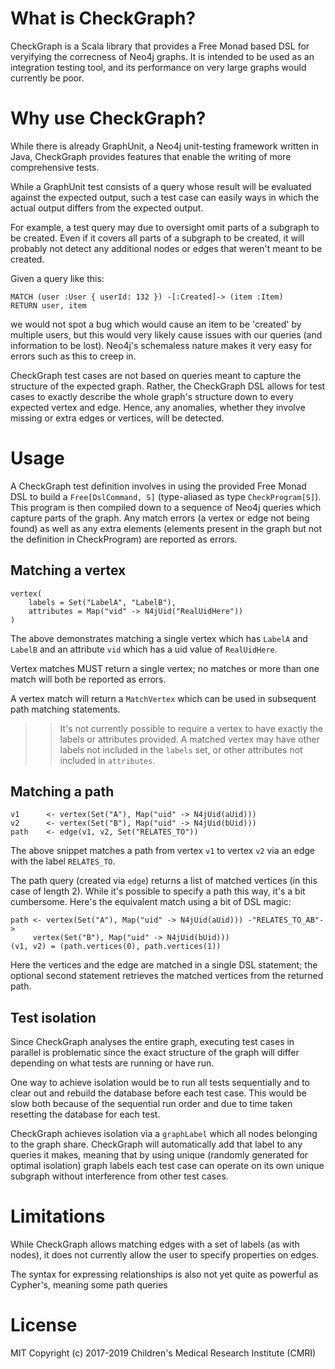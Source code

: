 # What is CheckGraph? 
CheckGraph is a Scala library that provides a Free Monad based DSL for veryifying the correcness of Neo4j graphs. It is intended to be used as an integration testing tool, and its performance on very large graphs would currently be poor.

# Why use CheckGraph? 
While there is already GraphUnit, a Neo4j unit-testing framework written in Java, CheckGraph provides features that enable the writing of more comprehensive tests.

While a GraphUnit test consists of a query whose result will be evaluated against the expected output, such a test case can easily ways in which the actual output differs from the expected output.

For example, a test query may due to oversight omit parts of a subgraph to be created. Even if it covers all parts of a subgraph to be created, it will probably not detect any additional nodes or edges that weren't meant to be created.

Given a query like this:
```
MATCH (user :User { userId: 132 }) -[:Created]-> (item :Item)
RETURN user, item
```
we would not spot a bug which would cause an item to be 'created' by multiple users, but this would very likely cause issues with our queries (and information to be lost).
Neo4j's schemaless nature makes it very easy for errors such as this to creep in.

CheckGraph test cases are not based on queries meant to capture the structure of the expected graph. Rather, the CheckGraph DSL allows for test cases to exactly describe the whole graph's structure down to every expected vertex and edge. Hence, any anomalies, whether they involve missing or extra edges or vertices, will be detected. 

# Usage
A CheckGraph test definition involves in using the provided Free Monad DSL to build a `Free[DslCommand, S]` (type-aliased as type `CheckProgram[S]`). This program is then compiled down to a sequence of Neo4j queries which capture parts of the graph. Any match errors (a vertex or edge not being found) as well as any extra elements (elements present in the graph but not the definition in CheckProgram) are reported as errors.

## Matching a vertex
```
vertex(
    labels = Set("LabelA", "LabelB"), 
    attributes = Map("vid" -> N4jUid("RealUidHere"))
)
```

The above demonstrates matching a single vertex which has `LabelA` and `LabelB` and an attribute `vid` which has a uid value of `RealUidHere`. 

Vertex matches MUST return a single vertex; no matches or more than one match will both be reported as errors.

A vertex match will return a `MatchVertex` which can be used in subsequent path matching statements.

>> It's not currently possible to require a vertex to have exactly the labels or attributes provided. A matched vertex may have other labels not included in the `labels` set, or other attributes not included in `attributes`.

## Matching a path
```
v1      <- vertex(Set("A"), Map("uid" -> N4jUid(aUid)))
v2      <- vertex(Set("B"), Map("uid" -> N4jUid(bUid)))
path    <- edge(v1, v2, Set("RELATES_TO"))
```

The above snippet matches a path from vertex `v1` to vertex `v2` via an edge with the label `RELATES_TO`.

The path query (created via `edge`) returns a list of matched vertices (in this case of length 2). While it's possible to specify a path this way, it's a bit cumbersome. Here's the equivalent match using a bit of DSL magic:

```
path <- vertex(Set("A"), Map("uid" -> N4jUid(aUid))) -"RELATES_TO_AB"->
     vertex(Set("B"), Map("uid" -> N4jUid(bUid)))
(v1, v2) = (path.vertices(0), path.vertices(1))
```

Here the vertices and the edge are matched in a single DSL statement; the optional second statement retrieves the 
matched vertices from the returned path.

## Test isolation
Since CheckGraph analyses the entire graph, executing test cases in parallel is problematic since the exact structure of the graph will differ depending on what tests are running or have run.

One way to achieve isolation would be to run all tests sequentially and to clear out and rebuild the database before each test case. This would be slow both because of the sequential run order and due to time taken resetting the database for each test.

CheckGraph achieves isolation via a `graphLabel` which all nodes belonging to the graph share. CheckGraph will automatically add that label to any queries it makes, meaning that by using unique (randomly generated for optimal isolation) graph labels each test case can operate on its own unique subgraph without interference from other test cases.

# Limitations
While CheckGraph allows matching edges with a set of labels (as with nodes), it does not currently allow the user to specify properties on edges.

The syntax for expressing relationships is also not yet quite as powerful as Cypher's, meaning some path queries 

# License
MIT Copyright (c) 2017-2019 Children's Medical Research Institute (CMRI)
